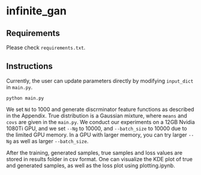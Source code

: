 # infinite_gan

## Requirements
Please check `requirements.txt`.

## Instructions
Currently, the user can update parameters directly by modifying `input_dict` in `main.py`.

```
python main.py
```

We set `Nd` to 1000 and generate discrminator feature functions as described in the Appendix.
True distribution is a Gaussian mixture, where `means` and `covs` are given in the `main.py`.
We conduct our experiments on a 12GB Nvidia 1080Ti GPU,
and we set `--Ng` to 10000, and `--batch_size` to 10000 due to the limited GPU memory.
In a GPU with larger memory, you can try larger `--Ng` as well as larger `--batch_size`.

After the training, generated samples, true samples and loss values are stored in results folder in csv format.
One can visualize the KDE plot of true and generated samples, as well as the loss plot using plotting.ipynb.

